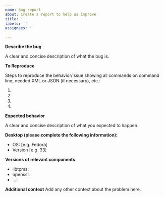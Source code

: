 ```yaml
---
name: Bug report
about: Create a report to help us improve
title: ''
labels: ''
assignees: ''

---
```


**Describe the bug**

A clear and concise description of what the bug is.

**To Reproduce**

Steps to reproduce the behavior/issue showing all commands on command line, needed XML or JSON (if necessary), etc.:

 1.
 2.
 3.
 4.

**Expected behavior**

A clear and concise description of what you expected to happen.

**Desktop (please complete the following information):**
 - OS: [e.g. Fedora]
 - Version [e.g. 33]

**Versions of relevant components**
- libtpms:
- openssl:
- ...:

**Additional context**
Add any other context about the problem here.
